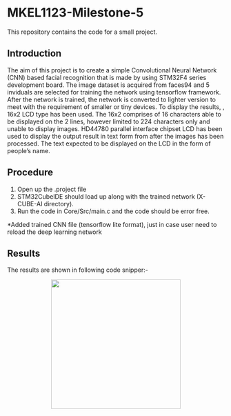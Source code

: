 # MKEL1123-Milestone-5

This repository contains the code for a small project.

## Introduction 

The aim of this project is to create a simple Convolutional Neural Network (CNN) based facial recognition that is made by using STM32F4 series development board. The image dataset is acquired from faces94 and 5 inviduals are selected for training the network using tensorflow framework. After the network is trained, the network is converted to lighter version to meet with the requirement of smaller or tiny devices. To display the results, , 16x2 LCD type has been used. The 16x2 comprises of 16 characters able to be displayed on the 2 lines, however limited to 224 characters only and unable to display images. HD44780 parallel interface chipset LCD has been used to display the output result in text form from after the images has been processed. The text expected to be displayed on the LCD in the form of people’s name.

## Procedure 

1. Open up the .project file 
2. STM32CubeIDE should load up along with the trained network (X-CUBE-AI directory).
3. Run the code in Core/Src/main.c and the code should be error free.

*Added trained CNN file (tensorflow lite format), just in case user need to reload the deep learning network

## Results 

The results are shown in following code snipper:- 

<p align="center">
  <img 
    width="300"
    height="300"
    src="![image](https://user-images.githubusercontent.com/93202001/178228033-06950d14-8f7d-4358-a115-37a926111abc.png)"
  >
</p>


